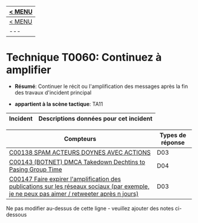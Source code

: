 |[< MENU](../README.md)|
|---|
|[< MENU](../../README.md)|
|---|
# Technique T0060: Continuez à amplifier

* **Résumé**: Continuer le récit ou l'amplification des messages après la fin des travaux d'incident principal

* **appartient à la scène tactique**: TA11


|Incident |Descriptions données pour cet incident |
|-------- |-------------------- |



|Compteurs |Types de réponse |
|-------- |-------------- |
|[C00138 SPAM ACTEURS DOYNES AVEC ACTIONS](../../generated_pages/counters/C00138.md) |D03 |
|[C00143 (BOTNET) DMCA Takedown Dechtins to Pasing Group Time](../../generated_pages/counters/C00143.md) |D04 |
|[C00147 Faire expirer l'amplification des publications sur les réseaux sociaux (par exemple, je ne peux pas aimer / retweeter après n jours)](../../generated_pages/counters/C00147.md) |D03 |


Ne pas modifier au-dessus de cette ligne - veuillez ajouter des notes ci-dessous